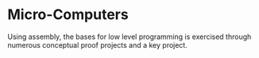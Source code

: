 # Micro-Computers
Using assembly, the bases for low level programming is exercised through numerous conceptual proof projects and a key project.
